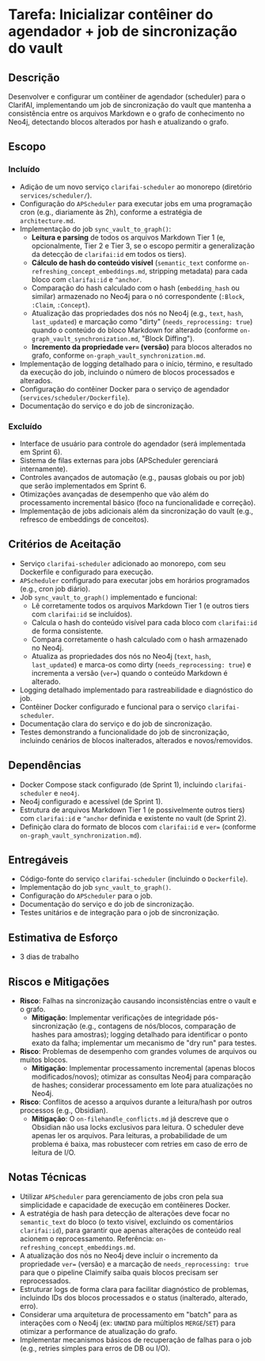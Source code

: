 # Tarefa: Inicializar contêiner do agendador + job de sincronização do vault

## Descrição
Desenvolver e configurar um contêiner de agendador (scheduler) para o ClarifAI, implementando um job de sincronização do vault que mantenha a consistência entre os arquivos Markdown e o grafo de conhecimento no Neo4j, detectando blocos alterados por hash e atualizando o grafo.

## Escopo

### Incluído
- Adição de um novo serviço `clarifai-scheduler` ao monorepo (diretório `services/scheduler/`).
- Configuração do `APScheduler` para executar jobs em uma programação cron (e.g., diariamente às 2h), conforme a estratégia de `architecture.md`.
- Implementação do job `sync_vault_to_graph()`:
    - **Leitura e parsing** de todos os arquivos Markdown Tier 1 (e, opcionalmente, Tier 2 e Tier 3, se o escopo permitir a generalização da detecção de `clarifai:id` em todos os tiers).
    - **Cálculo de hash do conteúdo visível** (`semantic_text` conforme `on-refreshing_concept_embeddings.md`, stripping metadata) para cada bloco com `clarifai:id` e `^anchor`.
    - Comparação do hash calculado com o hash (`embedding_hash` ou similar) armazenado no Neo4j para o nó correspondente (`:Block`, `:Claim`, `:Concept`).
    - Atualização das propriedades dos nós no Neo4j (e.g., `text`, `hash`, `last_updated`) e marcação como "dirty" (`needs_reprocessing: true`) quando o conteúdo do bloco Markdown for alterado (conforme `on-graph_vault_synchronization.md`, "Block Diffing").
    - **Incremento da propriedade `ver=` (versão)** para blocos alterados no grafo, conforme `on-graph_vault_synchronization.md`.
- Implementação de logging detalhado para o início, término, e resultado da execução do job, incluindo o número de blocos processados e alterados.
- Configuração do contêiner Docker para o serviço de agendador (`services/scheduler/Dockerfile`).
- Documentação do serviço e do job de sincronização.

### Excluído
- Interface de usuário para controle do agendador (será implementada em Sprint 6).
- Sistema de filas externas para jobs (APScheduler gerenciará internamente).
- Controles avançados de automação (e.g., pausas globais ou por job) que serão implementados em Sprint 6.
- Otimizações avançadas de desempenho que vão além do processamento incremental básico (foco na funcionalidade e correção).
- Implementação de jobs adicionais além da sincronização do vault (e.g., refresco de embeddings de conceitos).

## Critérios de Aceitação
- Serviço `clarifai-scheduler` adicionado ao monorepo, com seu Dockerfile e configurado para execução.
- `APScheduler` configurado para executar jobs em horários programados (e.g., cron job diário).
- Job `sync_vault_to_graph()` implementado e funcional:
    - Lê corretamente todos os arquivos Markdown Tier 1 (e outros tiers com `clarifai:id` se incluídos).
    - Calcula o hash do conteúdo visível para cada bloco com `clarifai:id` de forma consistente.
    - Compara corretamente o hash calculado com o hash armazenado no Neo4j.
    - Atualiza as propriedades dos nós no Neo4j (`text`, `hash`, `last_updated`) e marca-os como dirty (`needs_reprocessing: true`) e incrementa a versão (`ver=`) quando o conteúdo Markdown é alterado.
- Logging detalhado implementado para rastreabilidade e diagnóstico do job.
- Contêiner Docker configurado e funcional para o serviço `clarifai-scheduler`.
- Documentação clara do serviço e do job de sincronização.
- Testes demonstrando a funcionalidade do job de sincronização, incluindo cenários de blocos inalterados, alterados e novos/removidos.

## Dependências
- Docker Compose stack configurado (de Sprint 1), incluindo `clarifai-scheduler` e `neo4j`.
- Neo4j configurado e acessível (de Sprint 1).
- Estrutura de arquivos Markdown Tier 1 (e possivelmente outros tiers) com `clarifai:id` e `^anchor` definida e existente no vault (de Sprint 2).
- Definição clara do formato de blocos com `clarifai:id` e `ver=` (conforme `on-graph_vault_synchronization.md`).

## Entregáveis
- Código-fonte do serviço `clarifai-scheduler` (incluindo o `Dockerfile`).
- Implementação do job `sync_vault_to_graph()`.
- Configuração do `APScheduler` para o job.
- Documentação do serviço e do job de sincronização.
- Testes unitários e de integração para o job de sincronização.

## Estimativa de Esforço
- 3 dias de trabalho

## Riscos e Mitigações
- **Risco**: Falhas na sincronização causando inconsistências entre o vault e o grafo.
  - **Mitigação**: Implementar verificações de integridade pós-sincronização (e.g., contagens de nós/blocos, comparação de hashes para amostras); logging detalhado para identificar o ponto exato da falha; implementar um mecanismo de "dry run" para testes.
- **Risco**: Problemas de desempenho com grandes volumes de arquivos ou muitos blocos.
  - **Mitigação**: Implementar processamento incremental (apenas blocos modificados/novos); otimizar as consultas Neo4j para comparação de hashes; considerar processamento em lote para atualizações no Neo4j.
- **Risco**: Conflitos de acesso a arquivos durante a leitura/hash por outros processos (e.g., Obsidian).
  - **Mitigação**: O `on-filehandle_conflicts.md` já descreve que o Obsidian não usa locks exclusivos para leitura. O scheduler deve apenas ler os arquivos. Para leituras, a probabilidade de um problema é baixa, mas robustecer com retries em caso de erro de leitura de I/O.

## Notas Técnicas
- Utilizar `APScheduler` para gerenciamento de jobs cron pela sua simplicidade e capacidade de execução em contêineres Docker.
- A estratégia de hash para detecção de alterações deve focar no `semantic_text` do bloco (o texto visível, excluindo os comentários `clarifai:id`), para garantir que apenas alterações de conteúdo real acionem o reprocessamento. Referência: `on-refreshing_concept_embeddings.md`.
- A atualização dos nós no Neo4j deve incluir o incremento da propriedade `ver=` (versão) e a marcação de `needs_reprocessing: true` para que o pipeline Claimify saiba quais blocos precisam ser reprocessados.
- Estruturar logs de forma clara para facilitar diagnóstico de problemas, incluindo IDs dos blocos processados e o status (inalterado, alterado, erro).
- Considerar uma arquitetura de processamento em "batch" para as interações com o Neo4j (ex: `UNWIND` para múltiplos `MERGE`/`SET`) para otimizar a performance de atualização do grafo.
- Implementar mecanismos básicos de recuperação de falhas para o job (e.g., retries simples para erros de DB ou I/O).
